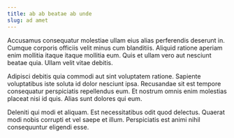 ```yaml
---
title: ab ab beatae ab unde
slug: ad amet
---
```


Accusamus consequatur molestiae ullam eius alias perferendis deserunt in. Cumque corporis officiis velit minus cum blanditiis. Aliquid ratione aperiam enim mollitia itaque itaque mollitia eum. Quis et ullam vero aut nesciunt beatae quia. Ullam velit vitae debitis.

Adipisci debitis quia commodi aut sint voluptatem ratione. Sapiente voluptatibus iste soluta id dolor nesciunt ipsa. Recusandae sit est tempore consequatur perspiciatis repellendus eum. Et nostrum omnis enim molestias placeat nisi id quis. Alias sunt dolores qui eum.

Deleniti qui modi et aliquam. Est necessitatibus odit quod delectus. Quaerat modi nobis corrupti et vel saepe et illum. Perspiciatis est animi nihil consequuntur eligendi esse.
